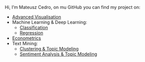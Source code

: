 Hi, I’m Mateusz Cedro, on mu GitHub you can find my project on:

- [Advanced Visualisation](https://github.com/mateuszcedro/mateuszcedro/blob/main/visualisation/Advanced%20Visualisation.md)
- Machine Learning & Deep Learning:
    - [Classification](https://htmlpreview.github.io/?https://github.com/mateuszcedro/mateuszcedro/blob/main/Machine%20Learning%20%26%20Deep%20Learning/Classification.html)
    - [Regression](https://github.com/mateuszcedro/mateuszcedro/blob/main/Machine%20Learning%20%26%20Deep%20Learning/Regression.pdf)
- [Econometrics](https://github.com/mateuszcedro/mateuszcedro/blob/main/Econometrics/Econometrics.ipynb)
- Text Mining:
    - [Clustering & Topic Modeling](https://htmlpreview.github.io/?https://github.com/mateuszcedro/mateuszcedro/blob/main/Text%20mining/Clustering%20%26%20Topic%20Modeling.html)
    - [Sentiment Analysis & Topic Modeling](https://htmlpreview.github.io/?https://github.com/mateuszcedro/mateuszcedro/blob/main/Text%20mining/Sentiment%20Analysis%20%26%20Topic%20Modeling.html)


<!---
mateuszcedro/mateuszcedro is a ✨ special ✨ repository because its `README.md` (this file) appears on your GitHub profile.
You can click the Preview link to take a look at your changes.
--->
